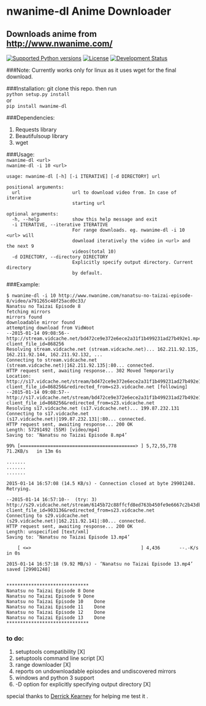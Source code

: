 # nwanime-dl Anime Downloader   
## Downloads anime from http://www.nwanime.com/                             
[![Supported Python versions](https://pypip.in/py_versions/nwanime_dl/badge.svg)](https://pypi.python.org/pypi/<nwanime_dl>/)
[![License](https://pypip.in/license/nwanime_dl/badge.svg)](https://pypi.python.org/pypi/nwanime_dl/)
[![Development Status](https://pypip.in/status/nwanime_dl/badge.svg)](https://pypi.python.org/pypi/nwanime_dl/)

###Note: Currently works only for linux as it uses wget for the final download.


###Installation:
git clone this repo. then run       
```python setup.py install```          
or               
```pip install nwanime-dl```


###Dependencies:
1. Requests library
2. Beautifulsoup library
3. wget

###Usage:       
```nwanime-dl <url>```       
```nwanime-dl -i 10 <url>```      


```
usage: nwanime-dl [-h] [-i ITERATIVE] [-d DIRECTORY] url

positional arguments:
  url                   url to download video from. In case of iterative
                        starting url

optional arguments:
  -h, --help            show this help message and exit
  -i ITERATIVE, --iterative ITERATIVE
                        For range downloads. eg. nwanime-dl -i 10 <url> will
                        download iteratively the video in <url> and the next 9
                        videos(total 10)
  -d DIRECTORY, --directory DIRECTORY
                        Explicitly specify output directory. Current directory
                        by default.

```

###Example:     
```
$ nwanime-dl -i 10 http://www.nwanime.com/nanatsu-no-taizai-episode-8/video/a791265c48f25acd0c33/
Nanatsu no Taizai Episode 8
fetching mirrors
mirrors found
downloadable mirror found
attempting download from VidWoot
--2015-01-14 09:08:56--  http://stream.vidcache.net/bd472ce9e372e6ece2a31f1b499231ad27b492e1.mp4?client_file_id=868256
Resolving stream.vidcache.net (stream.vidcache.net)... 162.211.92.135, 162.211.92.144, 162.211.92.132, ...
Connecting to stream.vidcache.net (stream.vidcache.net)|162.211.92.135|:80... connected.
HTTP request sent, awaiting response... 302 Moved Temporarily
Location: http://s17.vidcache.net/stream/bd472ce9e372e6ece2a31f1b499231ad27b492e1?client_file_id=868256&redirected_from=s23.vidcache.net [following]
--2015-01-14 09:08:57--  http://s17.vidcache.net/stream/bd472ce9e372e6ece2a31f1b499231ad27b492e1?client_file_id=868256&redirected_from=s23.vidcache.net
Resolving s17.vidcache.net (s17.vidcache.net)... 199.87.232.131
Connecting to s17.vidcache.net (s17.vidcache.net)|199.87.232.131|:80... connected.
HTTP request sent, awaiting response... 200 OK
Length: 57291492 (55M) [video/mp4]
Saving to: ‘Nanatsu no Taizai Episode 8.mp4’

99% [==========================================> ] 5,72,55,778 71.2KB/s   in 13m 6s 

.......
.......
.......

2015-01-14 16:57:08 (14.5 KB/s) - Connection closed at byte 29901248. Retrying.

--2015-01-14 16:57:10--  (try: 3)  http://s29.vidcache.net/stream/6145b72c88ffcfd8ed763b450fe9e6667c2b43db?client_file_id=903136&redirected_from=s23.vidcache.net
Connecting to s29.vidcache.net (s29.vidcache.net)|162.211.92.141|:80... connected.
HTTP request sent, awaiting response... 200 OK
Length: unspecified [text/xml]
Saving to: ‘Nanatsu no Taizai Episode 13.mp4’

    [ <=>                                        ] 4,436       --.-K/s   in 0s      

2015-01-14 16:57:18 (9.92 MB/s) - ‘Nanatsu no Taizai Episode 13.mp4’ saved [29901248]


******************************
Nanatsu no Taizai Episode 8	Done
Nanatsu no Taizai Episode 9	Done
Nanatsu no Taizai Episode 10	Done
Nanatsu no Taizai Episode 11	Done
Nanatsu no Taizai Episode 12	Done
Nanatsu no Taizai Episode 13	Done
******************************

```


### to do:              
1. setuptools compatibility   [X]
2. setuptools command line script   [X]
3. range downloader    [X]
4. reports on undownloadable episodes and undiscovered mirrors
5. windows and python 3 support
6. -D option for explicitly specifying output directory    [X]


special thanks to [Derrick Kearney](https://github.com/diek) for helping me test it .